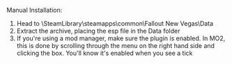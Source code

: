 Manual Installation:

1. Head to \SteamLibrary\steamapps\common\Fallout New Vegas\Data
2. Extract the archive, placing the esp file in the Data folder
3. If you're using a mod manager, make sure the plugin is enabled. In MO2, this is done by scrolling through the menu on the right hand side and clicking the box. You'll know it's enabled when you see a tick
